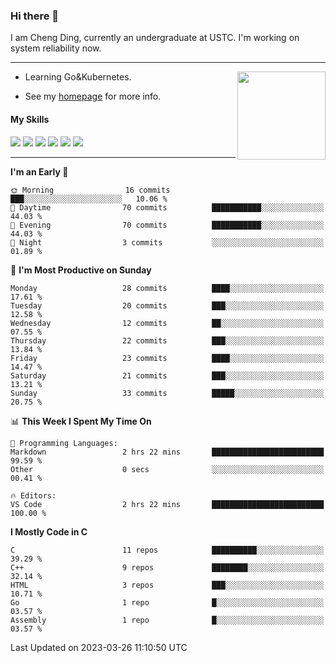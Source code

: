 ### Hi there 👋

I am Cheng Ding, currently an undergraduate at USTC.
I'm working on system reliability now.

---

<img align="right" height="141" src="https://github-readme-stats.vercel.app/api?username=IrisesD&theme=tokyonight&show_icons=true&count_private=true">

-  Learning Go&Kubernetes.

-  See my [homepage](https://irisesd.github.io) for more info.

#### My Skills

![](https://img.shields.io/badge/C++-65318e?logo=cplusplus&logoColor=fff)
![](https://img.shields.io/badge/Python-3e74a2?logo=python&logoColor=fff)
![](https://img.shields.io/badge/C-5654a2?logo=c&logoColor=fff)
![](https://img.shields.io/badge/Go-00aaff?logo=go&logoColor=fff)
![](https://img.shields.io/badge/Docker-0088ff?logo=docker&logoColor=fff)
![](https://img.shields.io/badge/Kubernetes-0066FF?logo=kubernetes&logoColor=fff)

---
<!--START_SECTION:waka-->
**I'm an Early 🐤** 

```text
🌞 Morning                16 commits          ███░░░░░░░░░░░░░░░░░░░░░░   10.06 % 
🌆 Daytime                70 commits          ███████████░░░░░░░░░░░░░░   44.03 % 
🌃 Evening                70 commits          ███████████░░░░░░░░░░░░░░   44.03 % 
🌙 Night                  3 commits           ░░░░░░░░░░░░░░░░░░░░░░░░░   01.89 % 
```
📅 **I'm Most Productive on Sunday** 

```text
Monday                   28 commits          ████░░░░░░░░░░░░░░░░░░░░░   17.61 % 
Tuesday                  20 commits          ███░░░░░░░░░░░░░░░░░░░░░░   12.58 % 
Wednesday                12 commits          ██░░░░░░░░░░░░░░░░░░░░░░░   07.55 % 
Thursday                 22 commits          ███░░░░░░░░░░░░░░░░░░░░░░   13.84 % 
Friday                   23 commits          ████░░░░░░░░░░░░░░░░░░░░░   14.47 % 
Saturday                 21 commits          ███░░░░░░░░░░░░░░░░░░░░░░   13.21 % 
Sunday                   33 commits          █████░░░░░░░░░░░░░░░░░░░░   20.75 % 
```


📊 **This Week I Spent My Time On** 

```text
💬 Programming Languages: 
Markdown                 2 hrs 22 mins       █████████████████████████   99.59 % 
Other                    0 secs              ░░░░░░░░░░░░░░░░░░░░░░░░░   00.41 % 

🔥 Editors: 
VS Code                  2 hrs 22 mins       █████████████████████████   100.00 % 
```

**I Mostly Code in C** 

```text
C                        11 repos            ██████████░░░░░░░░░░░░░░░   39.29 % 
C++                      9 repos             ████████░░░░░░░░░░░░░░░░░   32.14 % 
HTML                     3 repos             ███░░░░░░░░░░░░░░░░░░░░░░   10.71 % 
Go                       1 repo              █░░░░░░░░░░░░░░░░░░░░░░░░   03.57 % 
Assembly                 1 repo              █░░░░░░░░░░░░░░░░░░░░░░░░   03.57 % 
```




 Last Updated on 2023-03-26 11:10:50 UTC
<!--END_SECTION:waka-->